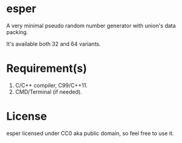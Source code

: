# esper
A very minimal pseudo random number generator with union's data packing. <br>

It's available both 32 and 64 variants. <br>

# Requirement(s)
1. C/C++ compiler, C99/C++11. <br>
2. CMD/Terminal (if needed). <br>

# License
esper licensed under CC0 aka public domain, so feel free to use it. <br>
